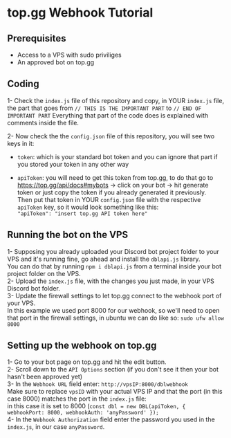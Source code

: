 # top.gg Webhook Tutorial
## Prerequisites

- Access to a VPS with sudo priviliges
- An approved bot on top.gg


## Coding
1- Check the `index.js` file of this repository and copy, in YOUR `index.js` file, the part that goes from `// THIS IS THE IMPORTANT PART` to `// END OF IMPORTANT PART`
Everything that part of the code does is explained with comments inside the file.

2- Now check the the `config.json` file of this repository, you will see two keys in it:  
- `token`: which is your standard bot token and you can ignore that part if you stored your token in any other way

- `apiToken`: you will need to get this token from top.gg, to do that go to https://top.gg/api/docs#mybots -> click on your bot -> hit generate token or just copy the token if you already generated it previously.  
Then put that token in YOUR `config.json` file with the respective `apiToken` key, so it would look something like this:  
`"apiToken": "insert top.gg API token here"`
  
## Running the bot on the VPS
1- Supposing you already uploaded your Discord bot project folder to your VPS and it's running fine, go ahead and install the `dblapi.js` library.  
  You can do that by running `npm i dblapi.js` from a terminal inside your bot project folder on the VPS.  
2- Upload the `index.js` file, with the changes you just made, in your VPS Discord bot folder.  
3- Update the firewall settings to let top.gg connect to the webhook port of your VPS.  
  In this example we used port 8000 for our webhook, so we'll need to open that port in the firewall settings, in ubuntu we can do like so: `sudo ufw allow 8000`

## Setting up the webhook on top.gg
1- Go to your bot page on top.gg and hit the edit button.  
2- Scroll down to the `API Options` section (if you don't see it then your bot hasn't been approved yet)  
3- In the `Webhook URL` field enter: `http://vpsIP:8000/dblwebhook`  
  Make sure to replace `vpsID` with your actual VPS IP and that the port (in this case 8000) matches the port in the `index.js` file:  
  in this case it is set to 8000 (`const dbl = new DBL(apiToken, { webhookPort: 8000, webhookAuth: 'anyPassword' });`  
4- In the `Webhook Authorization` field enter the password you used in the `index.js`, in our case `anyPassword`.  
